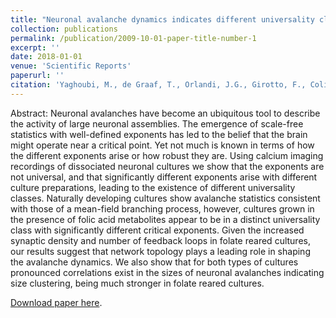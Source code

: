 ```yaml
---
title: "Neuronal avalanche dynamics indicates different universality classes in neuronal cultures"
collection: publications
permalink: /publication/2009-10-01-paper-title-number-1
excerpt: ''
date: 2018-01-01
venue: 'Scientific Reports'
paperurl: ''
citation: 'Yaghoubi, M., de Graaf, T., Orlandi, J.G., Girotto, F., Colicos, M.A. and Davidsen, J., 2018. Neuronal avalanche dynamics indicates different universality classes in neuronal cultures. Scientific reports, 8(1), pp.1-11.'
---
```


Abstract:
Neuronal avalanches have become an ubiquitous tool to describe the activity of large neuronal assemblies. The emergence of scale-free statistics with well-defined exponents has led to the belief that the brain might operate near a critical point. Yet not much is known in terms of how the different exponents arise or how robust they are. Using calcium imaging recordings of dissociated neuronal cultures we show that the exponents are not universal, and that significantly different exponents arise with different culture preparations, leading to the existence of different universality classes. Naturally developing cultures show avalanche statistics consistent with those of a mean-field branching process, however, cultures grown in the presence of folic acid metabolites appear to be in a distinct universality class with significantly different critical exponents. Given the increased synaptic density and number of feedback loops in folate reared cultures, our results suggest that network topology plays a leading role in shaping the avalanche dynamics. We also show that for both types of cultures pronounced correlations exist in the sizes of neuronal avalanches indicating size clustering, being much stronger in folate reared cultures.

[Download paper here](https://www.nature.com/articles/s41598-018-21730-1).
